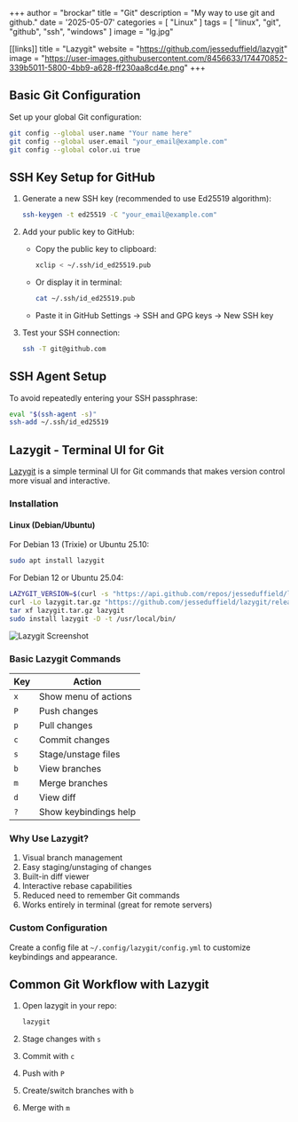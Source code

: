 +++
author = "brockar"
title = "Git"
description = "My way to use git and github."
date = '2025-05-07'
categories = [
    "Linux"
]
tags = [
    "linux", "git", "github", "ssh", "windows"
]
image = "lg.jpg"

[[links]]
title = "Lazygit"
website = "https://github.com/jesseduffield/lazygit"
image = "https://user-images.githubusercontent.com/8456633/174470852-339b5011-5800-4bb9-a628-ff230aa8cd4e.png"
+++

## Basic Git Configuration

Set up your global Git configuration:

```bash
git config --global user.name "Your name here"
git config --global user.email "your_email@example.com"
git config --global color.ui true
```

## SSH Key Setup for GitHub

1. Generate a new SSH key (recommended to use Ed25519 algorithm):

   ```bash
   ssh-keygen -t ed25519 -C "your_email@example.com"
   ```

2. Add your public key to GitHub:
   - Copy the public key to clipboard:

     ```bash
     xclip < ~/.ssh/id_ed25519.pub
     ```

   - Or display it in terminal:

     ```bash
     cat ~/.ssh/id_ed25519.pub
     ```

   - Paste it in GitHub Settings → SSH and GPG keys → New SSH key

3. Test your SSH connection:

   ```bash
   ssh -T git@github.com
   ```

## SSH Agent Setup

To avoid repeatedly entering your SSH passphrase:

```bash
eval "$(ssh-agent -s)"
ssh-add ~/.ssh/id_ed25519
```

## Lazygit - Terminal UI for Git

[Lazygit](https://github.com/jesseduffield/lazygit) is a simple terminal UI for Git commands that makes version control more visual and interactive.

### Installation

#### Linux (Debian/Ubuntu)

For Debian 13 (Trixie) or Ubuntu 25.10:

```bash
sudo apt install lazygit
```

For Debian 12 or Ubuntu 25.04:

```bash
LAZYGIT_VERSION=$(curl -s "https://api.github.com/repos/jesseduffield/lazygit/releases/latest" | \grep -Po '"tag_name": *"v\K[^"]*')
curl -Lo lazygit.tar.gz "https://github.com/jesseduffield/lazygit/releases/download/v${LAZYGIT_VERSION}/lazygit_${LAZYGIT_VERSION}_Linux_x86_64.tar.gz"
tar xf lazygit.tar.gz lazygit
sudo install lazygit -D -t /usr/local/bin/
```

![Lazygit Screenshot](/lg_tp.png)

### Basic Lazygit Commands

| Key | Action                |
| --- | --------------------- |
| `x` | Show menu of actions  |
| `P` | Push changes          |
| `p` | Pull changes          |
| `c` | Commit changes        |
| `s` | Stage/unstage files   |
| `b` | View branches         |
| `m` | Merge branches        |
| `d` | View diff             |
| `?` | Show keybindings help |

### Why Use Lazygit?

1. Visual branch management
2. Easy staging/unstaging of changes
3. Built-in diff viewer
4. Interactive rebase capabilities
5. Reduced need to remember Git commands
6. Works entirely in terminal (great for remote servers)

### Custom Configuration

Create a config file at `~/.config/lazygit/config.yml` to customize keybindings and appearance.

## Common Git Workflow with Lazygit

1. Open lazygit in your repo:

   ```bash
   lazygit
   ```

2. Stage changes with `s`
3. Commit with `c`
4. Push with `P`
5. Create/switch branches with `b`
6. Merge with `m`

